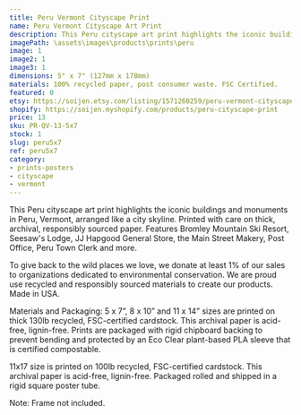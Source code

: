 ```yaml
---
title: Peru Vermont Cityscape Print
name: Peru Vermont Cityscape Art Print
description: This Peru cityscape art print highlights the iconic buildings and monuments in Peru, Vermont, arranged like a city skyline. Printed with care on thick, archival, responsibly sourced paper. Features Bromley Mountain Ski Resort, Seesaw's Lodge, JJ Hapgood General Store, the Main Street Makery, Post Office, Peru Town Clerk and more. Made in USA.
imagePath: \assets\images\products\prints\peru
image: 1
image2: 1
image3: 1
dimensions: 5" x 7" (127mm x 178mm)
materials: 100% recycled paper, post consumer waste. FSC Certified.
featured: 0
etsy: https://soijen.etsy.com/listing/1571260259/peru-vermont-cityscape-art-print-thick?utm_source=Copy&utm_medium=ListingManager&utm_campaign=Share&utm_term=so.lmsm&share_time=1695300085467
shopify: https://soijen.myshopify.com/products/peru-cityscape-print
price: 13
sku: PR-QV-13-5x7
stock: 1
slug: peru5x7
ref: peru5x7
category:
- prints-posters
- cityscape
- vermont
---
```

This Peru cityscape art print highlights the iconic buildings and monuments in Peru, Vermont, arranged like a city skyline. Printed with care on thick, archival, responsibly sourced paper. Features Bromley Mountain Ski Resort, Seesaw's Lodge, JJ Hapgood General Store, the Main Street Makery, Post Office, Peru Town Clerk and more.

To give back to the wild places we love, we donate at least 1% of our sales to organizations dedicated to environmental conservation. We are proud use recycled and responsibly sourced materials to create our products. Made in USA.

Materials and Packaging:
5 x 7”, 8 x 10” and 11 x 14” sizes are printed on thick 130lb recycled, FSC-certified cardstock. This archival paper is acid-free, lignin-free. Prints are packaged with rigid chipboard backing to prevent bending and protected by an Eco Clear plant-based PLA sleeve that is certified compostable.

11x17 size is printed on 100lb recycled, FSC-certified cardstock. This archival paper is acid-free, lignin-free. Packaged rolled and shipped in a rigid square poster tube.

Note: Frame not included.
